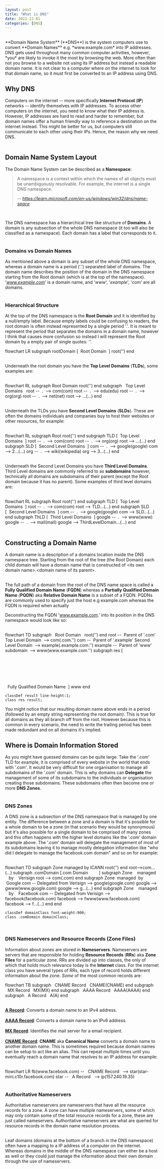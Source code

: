 ```yaml
---
layout: post
title: "What is DNS"
date: 2022-12-01
categories: [DNS]
---
```


<br> 
**Domain Name System** (**DNS**) is the system computers use to convert **Domain 
Names** e.g. *www.example.com* into IP addresses. DNS gets used throughout many 
common computer activities, however, *you* are likely to invoke it the most by 
browsing the web. More often than not you browse to a website not using its IP 
address but instead a readable domain name. It is not clear to a computer where 
on the internet to look for that domain name, so it must first be converted to 
an IP address using DNS.  
<br> 

## Why DNS
Computers on the internet -- more specifically **Internet Protocol** (**IP**) 
networks -- identify themselves with IP addresses. To access other computers on 
the internet, you need to know what their IP address is. However, IP addresses 
are hard to read and harder to remember, but domain names offer a human friendly 
way to reference a destination on the internet instead. This might be better for 
us, but computers still communicate to each other using their IPs. Hence, the 
reason why we need DNS.  
<br> 

## Domain Name System Layout 
The Domain Name System can be described as a **Namespace**:   
> A namespace is a context within which the names of all objects must be 
unambiguously resolvable. For example, the internet is a single DNS namespace.   
>  
> -- <cite>https://learn.microsoft.com/en-us/windows/win32/dns/name-space</cite>     
<br>   

The DNS namespace has a hierarchical tree like structure of **Domains**. A 
domain is any subsection of the whole DNS namespace (it too will also be 
classified as a namespace). Each domain has a label that corresponds to it.   
<br>   

### Domains vs Domain Names
As mentioned above a domain is any subset of the whole DNS namespace, whereas a
domain name is a period ('.') separated label of domains. The domain name 
describes the position of the domain in the DNS namespace starting from the Root
domain (which is at the top of the namespace). '*www.example.com*' is a domain 
name, and '*www*', '*example*', '*com*' are all domains.  
<br>   

### Hierarchical Structure
At the top of the DNS namespace is the **Root Domain** and it is identified by a 
null/empty label. Because empty labels could be confusing to readers, the root 
domain is often instead represented by a single period '.'. It is meant to 
represent the period that separates the domains in a domain name, however I 
think that causes more confusion so instead I will represent the Root domain by 
a empty pair of single quotes: ''. 
<br> 
<div class="mermaid">
flowchart LR
    subgraph rootDomain [&nbsp&nbspRoot Domain&nbsp&nbsp]
        root('')
    end
</div>
<br> 

Underneath the root domain you have the **Top Level Domains** (**TLDs**), 
some examples are:    
<br> 

<div class="mermaid"> 
flowchart RL
    subgraph Root Domain
        root('')
    end
    subgraph &nbsp&nbspTop Level Domains&nbsp&nbsp
        root -- &nbsp.&nbsp --> com(com)
        root -- &nbsp.&nbsp --> edu(edu)
        root -- &nbsp.&nbsp --> org(org)
        root -- &nbsp.&nbsp --> net(net)
        root --> ...(...)
    end
</div>   
<br> 

Underneath the TLDs you have **Second Level Domains** (**SLDs**). These are
often the domains individuals and companies buy to host their websites or other
resources, for example:    
<br> 

<div class="mermaid">
flowchart RL
    subgraph Root
        root('')
    end
    subgraph TLD [&nbsp&nbspTop Level Domains&nbsp&nbsp]
        root -- &nbsp.&nbsp --> com(com)
        root -- &nbsp.&nbsp --> org(org)
        root --> ...(...)
    end
    subgraph SLD [&nbsp&nbspSecond Level Domains&nbsp&nbsp]
        com -- &nbsp.&nbsp --> google(google)
        com --> 2...(...)
        org -- &nbsp.&nbsp --> wiki(wikipedia)
        org --> 3...(...)
    end 
</div>     
<br> 

Underneath the Second Level Domains you have **Third Level Domains**. Third 
Level domains are commonly referred to as **subdomains** however, technically 
all domains are subdomains of their parent (except the Root domain because it
has no parent). Some examples of third level 
domains are:    
<br> 

<div class="mermaid">
flowchart RL
    subgraph Root
        root('')
    end
    subgraph TLD [&nbsp&nbspTop Level Domains&nbsp&nbsp]
        root -- &nbsp.&nbsp --> com(com)
        root --> TLD...(...)
    end
    subgraph SLD [&nbsp&nbspSecond Level Domains&nbsp&nbsp]
        com -- &nbsp.&nbsp --> google(google)
        com --> SLD...(...)
    end 
    subgraph ThLD [&nbsp&nbspThird Level Domains&nbsp&nbsp]
        google -- &nbsp.&nbsp --> www(www)
        google -- &nbsp.&nbsp --> mail(mail)
        google --> ThirdLevelDomain...(...)
    end 
</div>     
<br> 

## Constructing a Domain Name
A domain name is a description of a domains location inside the DNS namespace 
tree. Starting from the root of the tree (the Root Domain) each child domain 
will have a domain name that is constructed of \<its own domain name\>.\<domain 
name of its parent\>.  
<br>   
  
The full path of a domain from the root of the DNS name space is called a 
**Fully Qualified Domain Name** (**FQDN**) whereas a **Partially Qualified 
Domain Name** (**PQDN**) aka **Relative Domain Name** is a subset of a FQDN. 
PQDNs are commonly used to specify just the host e.g example.com whereas the 
FQDN is required when actually 
<br>

Deconstructing the FQDN 'www.example.com.' into its position in the DNS 
namespace would look like so:      
<br> 
<div class="mermaid"> 
flowchart TD
    subgraph &nbsp&nbspRoot Domain&nbsp&nbsp
        root('')
    end
    root -- &nbspParent of '.com' Top Level Domain&nbsp --> com(.com.'')
    com -- &nbspParent of '.example' Second Level Domain&nbsp --> example(.example.com.'')
    example -- &nbspParent of 'www' subdomain&nbsp --> www(www.example.com.'')
    subgraph res [<br><br><br><br><br><br><br>&nbsp&nbspFully Qualified Domain Name&nbsp&nbsp]
        www
    end

    classDef result line-height:1;
    class res result;
</div>   
You might notice that our resulting domain name above ends in a period (followed
by an empty string representing the root domain). This is true for all domains 
as they all branch off from the root. However because this is common in every 
scenario, the need to write the trailing period has been made redundant and on 
all domains it's implied.  
<br> 

## Where is Domain Information Stored
As you might have guessed domains can be quite large. Take the '.com' TLD for 
example, it is comprised of every website in the world that ends with '.com'. It
would be very difficult for one organisation to manage all subdomains of the 
'.com' domain. This is why domains can **Delegate** the management of some of 
its subdomains to the individuals or organisation creating those subdomains. 
These subdomains often then become one or more **DNS Zones**.   
<br> 

### DNS Zones
A DNS zone is a subsection of the DNS namespace that is managed by one entity. 
The difference between a zone and a domain is that it's possible for a whole 
domain to be a zone (in that scenario they would be synonymous) but it's also 
possible for a single domain to be comprised of many zones and this often 
happens with the higher level domains like the '.com' domain example above. The 
'.com' domain will delegate the management of most of its subdomains leaving it 
to manage mostly delegation information like "who did I delegate to manage the 
facebook.com domain" and so on for example:    
<br> 

<div class="mermaid">
flowchart TD
    subgraph Zone managed by ICANN
        root('')
    end
    root-->com...(...)
    subgraph .comDomain [.com Domain&nbsp&nbsp&nbsp&nbsp&nbsp&nbsp&nbsp&nbsp&nbsp]
        subgraph Zone &nbsp&nbsp&nbspmanaged &nbsp&nbsp&nbspby &nbsp&nbsp&nbspVerisign
            root --> com(.com)
        end
        subgraph Zone &nbspmanaged &nbspby &nbspGoogle
            com --&nbspDelegated from Verisign&nbsp--> google(google.com)
            google --> gwww(www.google.com)
            google --> g...(...)
        end 
        subgraph Zone &nbsp&nbsp&nbspmanaged &nbsp&nbsp&nbspby &nbsp&nbsp&nbspFacebook 
            com --&nbspDelegated from Verisign&nbsp--> facebook(facebook.com)
            facebook --> fwww(www.facebook.com)
            facebook --> f...(...)
        end 
    end

    classDef domainClass font-weight:900;
    class .comDomain domainClass;
</div>     
<br> 

### DNS Nameservers and Resource Records (Zone Files)
Information about zones are stored in **Nameservers**. Nameservers are servers
that are responsible for holding **Resource Records** (**RRs**) aka **Zone 
Files** for a particular zone. RRs are divided up into classes, the only of 
which that holds much relevance today is the **Internet** class. For the 
internet class you have several types of RRs, each type of record holds 
different information about the zone. *Some* of the most common records are:   
<div class="mermaid">
flowchart TB
    subgraph &nbsp&nbspCNAME Record&nbsp&nbsp
        CNAME(CNAME)
    end
    subgraph &nbsp&nbspMX Record&nbsp&nbsp
        MX(MX)
    end
    subgraph &nbsp&nbspAAAA Record&nbsp&nbsp
        AAAA(AAAA)
    end
    subgraph &nbsp&nbspA Record&nbsp&nbsp
        A(A)
    end
</div>     
<br> 

**<u>A Record</u>**: Converts a domain name to an IPv4 address.  
<br> 
**<u>AAAA Record</u>**: Converts a domain name to an IPv6 address.  
<br> 
**<u>MX Record</u>**: Identifies the mail server for a email recipient.    
<br> 
**<u>CNAME Record</u>**: **CNAME** aka **Canonical Name** converts a domain name 
to another domain name. This is sometimes required because domain names can be
setup to act like an alias. This can repeat multiple times until you eventually
reach a domain name that resolves to an IP address for example:    
<br> 

<div class="mermaid">
flowchart LR
    fb(www.facebook.com) -- &nbsp&nbspCNAME Record&nbsp&nbsp --> star(star-mini.c10r.facebook.com)  
    star -- &nbsp&nbspA Record&nbsp&nbsp --> ip(157.240.19.35)
</div>      
<br> 

### Authoritative Nameservers
Authoritative nameservers are nameservers that have all the resource records for 
a zone. A zone can have multiple nameservers, some of which may only contain 
some of the total resource records for a zone, these are just called 
nameservers. Authoritative nameservers are what are queried for resource records 
in the domain name resolution process.   
<br> 

Leaf domains (domains at the bottom of a branch in the DNS namespace) often have 
a mapping to a IP address of a computer on the internet. Whereas domains in the 
middle of the DNS namespace can either be a host as well or they could just 
manage the information about their own domain through the use of nameservers.   
<br>   

